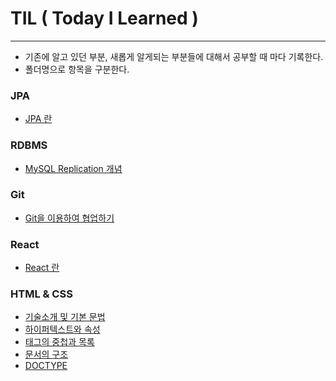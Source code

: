 # TIL ( Today I Learned )
------------------------------------
* 기존에 알고 있던 부분, 새롭게 알게되는 부분들에 대해서 공부할 때 마다 기록한다.
* 폴더명으로 항목을 구분한다.

### JPA
* [JPA 란](https://github.com/Sujin92/TIL/blob/master/jpa-query-specification.md)
### RDBMS
* [MySQL Replication 개념](https://github.com/Sujin92/TIL/blob/master/RDBMS/mysql-replication.md)

### Git
* [Git을 이용하여 협업하기](https://github.com/Sujin92/TIL/blob/master/git-comparing-workflow.md)

### React
* [React 란](https://github.com/Sujin92/TIL/blob/master/React/what-is-react.md)

### HTML & CSS
  * [기술소개 및 기본 문법](https://github.com/Sujin92/TIL/blob/master/HTML/1_기술소개_및_기본문법.md)
  * [하이퍼텍스트와 속성](https://github.com/Sujin92/TIL/blob/master/HTML/2_%ED%95%98%EC%9D%B4%ED%8D%BC%ED%85%8D%EC%8A%A4%ED%8A%B8%EC%99%80_%EC%86%8D%EC%84%B1.md)
  * [태그의 중첩과 목록](https://github.com/Sujin92/TIL/blob/master/HTML/3_%ED%83%9C%EA%B7%B8%EC%9D%98_%EC%A4%91%EC%B2%A9%EA%B3%BC_%EB%AA%A9%EB%A1%9D.md#%ED%83%9C%EA%B7%B8%EC%9D%98-%EC%A4%91%EC%B2%A9%EA%B3%BC-%EB%AA%A9%EB%A1%9D)
  * [문서의 구조](https://github.com/Sujin92/TIL/blob/master/HTML/3_%ED%83%9C%EA%B7%B8%EC%9D%98_%EC%A4%91%EC%B2%A9%EA%B3%BC_%EB%AA%A9%EB%A1%9D.md#%EB%AC%B8%EC%84%9C%EC%9D%98-%EA%B5%AC%EC%A1%B0)
  * [DOCTYPE](https://github.com/Sujin92/TIL/blob/master/HTML/3_%ED%83%9C%EA%B7%B8%EC%9D%98_%EC%A4%91%EC%B2%A9%EA%B3%BC_%EB%AA%A9%EB%A1%9D.md#doctype)
